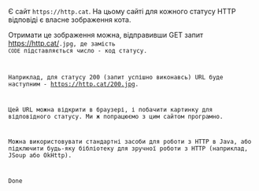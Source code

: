 Є сайт `https://http.cat`. На цьому сайті для кожного статусу HTTP відповіді є власне зображення кота.

Отримати це зображення можна, відправивши GET запит https://http.cat/<CODE>.jpg, де замість `CODE` підставляється число - код статусу.

Наприклад, для статусу 200 (запит успішно виконавсь) URL буде наступним - https://http.cat/200.jpg.

Цей URL можна відкрити в браузері, і побачити картинку для відповідного статусу. Ми ж попрацюємо з цим сайтом програмно.

Можна використовувати стандартні засоби для роботи з HTTP в Java, або підключити будь-яку бібліотеку для зручної роботи з HTTP (наприклад, JSoup або OkHttp).

Done